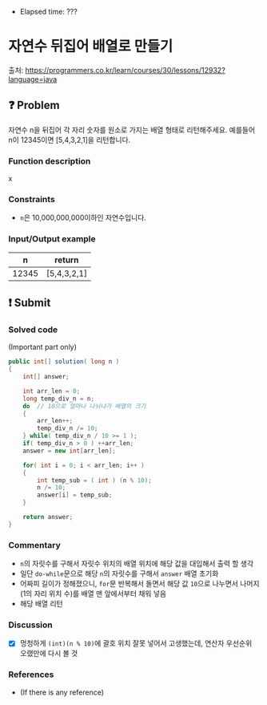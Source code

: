 - Elapsed time: ???

# 자연수 뒤집어 배열로 만들기
출처: https://programmers.co.kr/learn/courses/30/lessons/12932?language=java

## :question: Problem
자연수 n을 뒤집어 각 자리 숫자를 원소로 가지는 배열 형태로 리턴해주세요. 예를들어 n이 12345이면 [5,4,3,2,1]을 리턴합니다.

### Function description
x

### Constraints
- `n`은 10,000,000,000이하인 자연수입니다.

### Input/Output example
| n     | return      |
| ----- | ----------- |
| 12345 | [5,4,3,2,1] |

## :exclamation: Submit
### Solved code
(Important part only)
``` java
public int[] solution( long n )
{
    int[] answer;

    int arr_len = 0;
    long temp_div_n = n;
    do  // 10으로 얼마나 나뉘냐가 배열의 크기
    {
        arr_len++;
        temp_div_n /= 10;
    } while( temp_div_n / 10 >= 1 );
    if( temp_div_n > 0 ) ++arr_len;
    answer = new int[arr_len];

    for( int i = 0; i < arr_len; i++ )
    {
        int temp_sub = ( int ) (n % 10);
        n /= 10;
        answer[i] = temp_sub;
    }

    return answer;
}
```

### Commentary
- `n`의 자릿수를 구해서 자릿수 위치의 배열 위치에 해당 값을 대입해서 출력 할 생각
- 일단 `do-while`문으로 해당 `n`의 자릿수를 구해서 `answer` 배열 초기화
- 어짜피 길이가 정해졌으니, `for`문 반복해서 돌면서 해당 값 `10`으로 나누면서 나머지(1의 자리 위치 수)를 배열 맨 앞에서부터 채워 넣음
- 해당 배열 리턴

### Discussion
- [x] 멍청하게 `(int)(n % 10)`에 괄호 위치 잘못 넣어서 고생했는데, 연산자 우선순위 오랬만에 다시 볼 것

### References
- (If there is any reference)